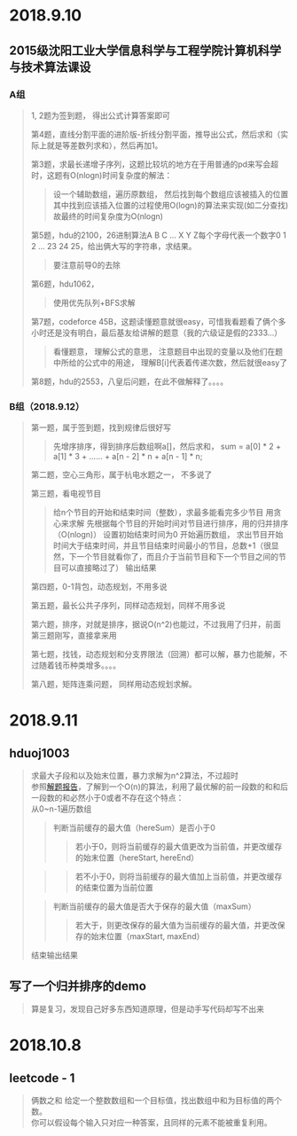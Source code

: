 # 2018.9.10
## 2015级沈阳工业大学信息科学与工程学院计算机科学与技术算法课设
### A组
> 1, 2题为签到题， 得出公式计算答案即可
>
> 第4题，直线分割平面的进阶版-折线分割平面，推导出公式，然后求和（实际上就是等差数列求和），然后再加1。 
>  
> 第3题，求最长递增子序列，这题比较坑的地方在于用普通的pd来写会超时，这题有O(nlogn)时间复杂度的解法：
>> 设一个辅助数组，遍历原数组，
>> 然后找到每个数组应该被插入的位置
>> 其中找到应该插入位置的过程使用O(logn)的算法来实现(如二分查找)
>> 故最终的时间复杂度为O(nlogn)
>
> 第5题，hdu的2100，26进制算法A B C ... X Y Z每个字母代表一个数字0 1 2 ... 23 24 25，给出俩大写的字符串，求结果。
>> 要注意前导0的去除 
>
> 第6题，hdu1062，
>> 使用优先队列+BFS求解
> 
> 第7题，codeforce 45B，这题读懂题意就很easy，可惜我看题看了俩个多小时还是没有明白，最后基友给讲解的题意（我的六级证是假的2333...）
>> 看懂题意， 理解公式的意思，
>> 注意题目中出现的变量以及他们在题中所给的公式中的用途，
>> 理解B[i]代表着传递次数，然后就很easy了 
>
>第8题，hdu的2553，八皇后问题，在此不做解释了。。。。

### B组（2018.9.12）
> 第一题，属于签到题，找到规律后很好写
>> 先增序排序，得到排序后数组啊a[]，然后求和，
>> sum = a[0] * 2 + a[1] * 3 + …… + a[n - 2] * n + a[n - 1] * n;
>
> 第二题，空心三角形，属于杭电水题之一， 不多说了
> 
> 第三题，看电视节目
>> 给n个节目的开始和结束时间（整数），求最多能看完多少节目
>> 用贪心来求解
>> 先根据每个节目的开始时间对节目进行排序，用的归并排序（O(nlogn)）
>> 设置初始结束时间为0
>> 开始遍历数组，
>> 求出节目开始时间大于结束时间，并且节目结束时间最小的节目，总数+1（很显然，下一个节目就看你了，而且介于当前节目和下一个节目之间的节目可以直接略过了）
>> 输出结果
>
> 第四题，0-1背包，动态规划，不用多说
> 
> 第五题，最长公共子序列，同样动态规划，同样不用多说
> 
> 第六题，排序，对就是排序，据说O(n^2)也能过，不过我用了归并，前面第三题刚写，直接拿来用
> 
> 第七题，找钱，动态规划和分支界限法（回溯）都可以解，暴力也能解，不过随着钱币种类增多。。。。
> 
> 第八题，矩阵连乘问题， 同样用动态规划求解。

# 2018.9.11
## hduoj1003
> 求最大子段和以及始末位置，暴力求解为n^2算法，不过超时  
> 参照[解题报告](https://blog.csdn.net/podongfeng_/article/details/26858541)，了解到一个O(n)的算法，利用了最优解的前一段数的和和后一段数的和必然小于0或者不存在这个特点：  
> 从0~n-1遍历数组
>> 判断当前缓存的最大值（hereSum）是否小于0
>>> 若小于0，则将当前缓存的最大值更改为当前值，并更改缓存的始末位置（hereStart, hereEnd）
>
>>> 若不小于0，则将当前缓存的最大值加上当前值，并更改缓存的结束位置为当前位置
>
>> 判断当前缓存的最大值是否大于保存的最大值（maxSum）
>>> 若大于，则更改保存的最大值为当前缓存的最大值，并更改保存的始末位置（maxStart, maxEnd）
>
> 结束输出结果

## 写了一个归并排序的demo
> 算是复习，发现自己好多东西知道原理，但是动手写代码却写不出来

# 2018.10.8
## leetcode - 1
> 俩数之和
> 给定一个整数数组和一个目标值，找出数组中和为目标值的两个数。  
> 你可以假设每个输入只对应一种答案，且同样的元素不能被重复利用。

